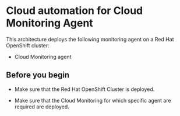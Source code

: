 # Cloud automation for Cloud Monitoring Agent

This architecture deploys the following monitoring agent on a Red Hat OpenShift cluster:

* Cloud Monitoring agent

## Before you begin

* Make sure that the Red Hat OpenShift Cluster is deployed.

* Make sure that the Cloud Monitoring for which specific agent are required are deployed.

